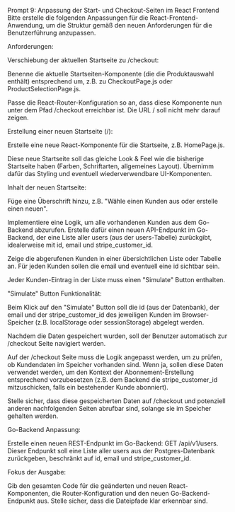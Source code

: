 Prompt 9: Anpassung der Start- und Checkout-Seiten im React Frontend
Bitte erstelle die folgenden Anpassungen für die React-Frontend-Anwendung, um die Struktur gemäß den neuen Anforderungen für die Benutzerführung anzupassen.

Anforderungen:

Verschiebung der aktuellen Startseite zu /checkout:

Benenne die aktuelle Startseiten-Komponente (die die Produktauswahl enthält) entsprechend um, z.B. zu CheckoutPage.js oder ProductSelectionPage.js.

Passe die React-Router-Konfiguration so an, dass diese Komponente nun unter dem Pfad /checkout erreichbar ist. Die URL / soll nicht mehr darauf zeigen.

Erstellung einer neuen Startseite (/):

Erstelle eine neue React-Komponente für die Startseite, z.B. HomePage.js.

Diese neue Startseite soll das gleiche Look & Feel wie die bisherige Startseite haben (Farben, Schriftarten, allgemeines Layout). Übernimm dafür das Styling und eventuell wiederverwendbare UI-Komponenten.

Inhalt der neuen Startseite:

Füge eine Überschrift hinzu, z.B. "Wähle einen Kunden aus oder erstelle einen neuen".

Implementiere eine Logik, um alle vorhandenen Kunden aus dem Go-Backend abzurufen. Erstelle dafür einen neuen API-Endpunkt im Go-Backend, der eine Liste aller users (aus der users-Tabelle) zurückgibt, idealerweise mit id, email und stripe_customer_id.

Zeige die abgerufenen Kunden in einer übersichtlichen Liste oder Tabelle an. Für jeden Kunden sollen die email und eventuell eine id sichtbar sein.

Jeder Kunden-Eintrag in der Liste muss einen "Simulate" Button enthalten.

"Simulate" Button Funktionalität:

Beim Klick auf den "Simulate" Button soll die id (aus der Datenbank), der email und der stripe_customer_id des jeweiligen Kunden im Browser-Speicher (z.B. localStorage oder sessionStorage) abgelegt werden.

Nachdem die Daten gespeichert wurden, soll der Benutzer automatisch zur /checkout Seite navigiert werden.

Auf der /checkout Seite muss die Logik angepasst werden, um zu prüfen, ob Kundendaten im Speicher vorhanden sind. Wenn ja, sollen diese Daten verwendet werden, um den Kontext der Abonnement-Erstellung entsprechend vorzubesetzen (z.B. dem Backend die stripe_customer_id mitzuschicken, falls ein bestehender Kunde abonniert).

Stelle sicher, dass diese gespeicherten Daten auf /checkout und potenziell anderen nachfolgenden Seiten abrufbar sind, solange sie im Speicher gehalten werden.

Go-Backend Anpassung:

Erstelle einen neuen REST-Endpunkt im Go-Backend: GET /api/v1/users. Dieser Endpunkt soll eine Liste aller users aus der Postgres-Datenbank zurückgeben, beschränkt auf id, email und stripe_customer_id.

Fokus der Ausgabe:

Gib den gesamten Code für die geänderten und neuen React-Komponenten, die Router-Konfiguration und den neuen Go-Backend-Endpunkt aus. Stelle sicher, dass die Dateipfade klar erkennbar sind.